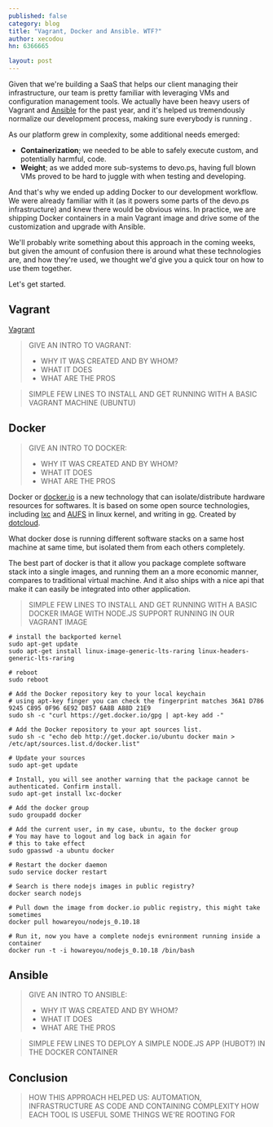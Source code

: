 ```yaml
---
published: false
category: blog
title: "Vagrant, Docker and Ansible. WTF?"
author: xecodou
hn: 6366665

layout: post
---
```


Given that we're building a SaaS that helps our client managing their infrastructure, our team is pretty familiar with leveraging VMs and configuration management tools. We actually have been heavy users of Vagrant and [Ansible](http://devo.ps/blog/2013/07/03/ansible-simply-kicks-ass.html) for the past year, and it's helped us tremendously normalize our development process, making sure everybody is running .

As our platform grew in complexity, some additional needs emerged:

- **Containerization**; we needed to be able to safely execute custom, and potentially harmful, code.
- **Weight**; as we added more sub-systems to devo.ps, having full blown VMs proved to be hard to juggle with when testing and developing.

And that's why we ended up adding Docker to our development workflow. We were already familiar with it (as it powers some parts of the devo.ps infrastructure) and knew there would be obvious wins. In practice, we are shipping Docker containers in a main Vagrant image and drive some of the customization and upgrade with Ansible.

We'll probably write something about this approach in the coming weeks, but given the amount of confusion there is around what these technologies are, and how they're used, we thought we'd give you a quick tour on how to use them together.

Let's get started.

## Vagrant

[Vagrant](http://www.vagrantup.com/)

> GIVE AN INTRO TO VAGRANT:
> - WHY IT WAS CREATED AND BY WHOM?
> - WHAT IT DOES
> - WHAT ARE THE PROS

> SIMPLE FEW LINES TO INSTALL AND GET RUNNING WITH A BASIC VAGRANT MACHINE (UBUNTU)

## Docker

> GIVE AN INTRO TO DOCKER:
> - WHY IT WAS CREATED AND BY WHOM?
> - WHAT IT DOES
> - WHAT ARE THE PROS


Docker or [docker.io](http://docker.io) is a new technology that can isolate/distribute hardware resources for softwares.
It is based on some open source technologies, including [lxc](http://en.wikipedia.org/wiki/LXC) and [AUFS](http://en.wikipedia.org/wiki/Aufs) in linux kernel, and writing in [go](http://golang.org). Created by [dotcloud](http://www.dotcloud.com/).

What docker dose is running different software stacks on a same host machine at same time, but isolated them from each others completely.

The best part of docker is that it allow you package complete software stack into a single images, and running them an a more economic manner, compares to traditional virtual machine.
And it also ships with a nice api that make it can easily be integrated into other application.

> SIMPLE FEW LINES TO INSTALL AND GET RUNNING WITH A BASIC DOCKER IMAGE WITH NODE.JS SUPPORT RUNNING IN OUR VAGRANT IMAGE


```
# install the backported kernel
sudo apt-get update
sudo apt-get install linux-image-generic-lts-raring linux-headers-generic-lts-raring

# reboot
sudo reboot

# Add the Docker repository key to your local keychain
# using apt-key finger you can check the fingerprint matches 36A1 D786 9245 C895 0F96 6E92 D857 6A8B A88D 21E9
sudo sh -c "curl https://get.docker.io/gpg | apt-key add -"

# Add the Docker repository to your apt sources list.
sudo sh -c "echo deb http://get.docker.io/ubuntu docker main > /etc/apt/sources.list.d/docker.list"

# Update your sources
sudo apt-get update

# Install, you will see another warning that the package cannot be authenticated. Confirm install.
sudo apt-get install lxc-docker

# Add the docker group
sudo groupadd docker

# Add the current user, in my case, ubuntu, to the docker group
# You may have to logout and log back in again for
# this to take effect
sudo gpasswd -a ubuntu docker

# Restart the docker daemon
sudo service docker restart

# Search is there nodejs images in public registry?
docker search nodejs

# Pull down the image from docker.io public registry, this might take sometimes
docker pull howareyou/nodejs_0.10.18

# Run it, now you have a complete nodejs evnironment running inside a container
docker run -t -i howareyou/nodejs_0.10.18 /bin/bash 
```


## Ansible

> GIVE AN INTRO TO ANSIBLE:
> - WHY IT WAS CREATED AND BY WHOM?
> - WHAT IT DOES
> - WHAT ARE THE PROS

> SIMPLE FEW LINES TO DEPLOY A SIMPLE NODE.JS APP (HUBOT?) IN THE DOCKER CONTAINER

## Conclusion

> HOW THIS APPROACH HELPED US: AUTOMATION, INFRASTRUCTURE AS CODE AND CONTAINING COMPLEXITY 
> HOW EACH TOOL IS USEFUL
> SOME THINGS WE'RE ROOTING FOR